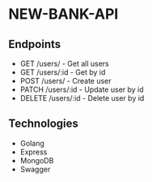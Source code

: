# NEW-BANK-API

## Endpoints

* GET /users/ - Get all users
* GET /users/:id - Get by id
* POST /users/ - Create user
* PATCH /users/:id - Update user by id
* DELETE /users/:id - Delete user by id

## Technologies

* Golang
* Express
* MongoDB
* Swagger

